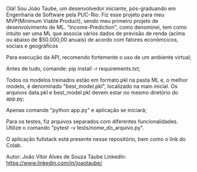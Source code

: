 Olá! Sou João Taube, um desenvolvedor iniciante, pós-graduando em Engenharia de Software pela PUC-Rio. Fiz esse projeto para meu MVP(Minimum Viable Product), sendo meu primeiro projeto de desenvolvimento de ML. "Income-Prediction", como denominei, tem como intuito ser uma ML que associa vários dados de previsão de renda (acima ou abaixo de $50.000,00 anuais) de acordo com fatores econômcicos, sociais e geográficos

Para execução da API, recomendo fortemente o uso de um ambiente virtual;

Antes de tudo, comande: pip install -r requirements.txt;

Todos os modelos treinados estão em formato.pkl na pasta ML e, o melhor modelo, é denominado "best_model.pkl", localizado na main inicial. Os arquivos data.pkl e best_model.pkl devem estar no mesmo diretório do app.py;

Apenas comande "python app.py" e aplicação se iniciará;

Para os testes, fiz arquivos separados com diferentes funcionalidades. Utilize o comando "pytest -v tests/nome_do_arquivo.py".

O aplicação fullstack está presente nesse repositório, bem como o link do Colab.

Autor: João Vitor Alves de Souza Taube LinkedIn: https://www.linkedin.com/in/joaotaube/
